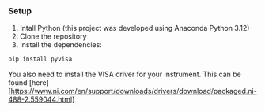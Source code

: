 ### Setup 

1. Intall Python (this project was developed using Anaconda Python 3.12)
2. Clone the repository
3. Install the dependencies:
```bash
pip install pyvisa
```
You also need to install the VISA driver for your instrument. This can be found [here][https://www.ni.com/en/support/downloads/drivers/download/packaged.ni-488-2.559044.html]